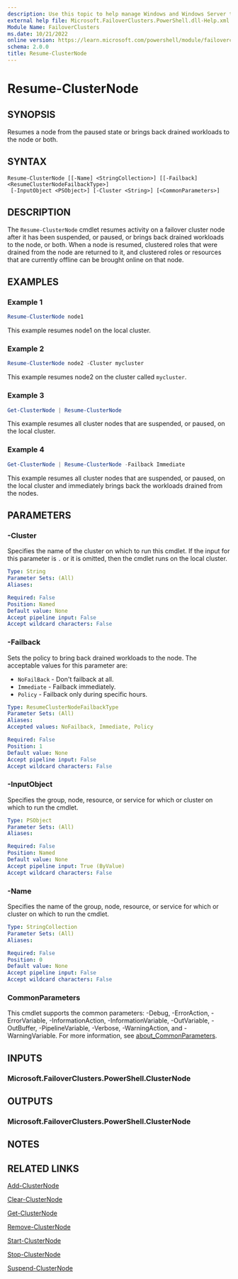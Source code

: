 ```yaml
---
description: Use this topic to help manage Windows and Windows Server technologies with Windows PowerShell.
external help file: Microsoft.FailoverClusters.PowerShell.dll-Help.xml
Module Name: FailoverClusters
ms.date: 10/21/2022
online version: https://learn.microsoft.com/powershell/module/failoverclusters/resume-clusternode?view=windowsserver2025-ps&wt.mc_id=ps-gethelp
schema: 2.0.0
title: Resume-ClusterNode
---
```


# Resume-ClusterNode

## SYNOPSIS
Resumes a node from the paused state or brings back drained workloads to the node or both.

## SYNTAX

```
Resume-ClusterNode [[-Name] <StringCollection>] [[-Failback] <ResumeClusterNodeFailbackType>]
 [-InputObject <PSObject>] [-Cluster <String>] [<CommonParameters>]
```

## DESCRIPTION

The `Resume-ClusterNode` cmdlet resumes activity on a failover cluster node after it has been
suspended, or paused, or brings back drained workloads to the node, or both. When a node is resumed,
clustered roles that were drained from the node are returned to it, and clustered roles or resources
that are currently offline can be brought online on that node.

## EXAMPLES

### Example 1

```powershell
Resume-ClusterNode node1
```

This example resumes node1 on the local cluster.

### Example 2

```powershell
Resume-ClusterNode node2 -Cluster mycluster
```

This example resumes node2 on the cluster called `mycluster`.

### Example 3

```powershell
Get-ClusterNode | Resume-ClusterNode
```

This example resumes all cluster nodes that are suspended, or paused, on the local cluster.

### Example 4

```powershell
Get-ClusterNode | Resume-ClusterNode -Failback Immediate
```

This example resumes all cluster nodes that are suspended, or paused, on the local cluster and
immediately brings back the workloads drained from the nodes.

## PARAMETERS

### -Cluster

Specifies the name of the cluster on which to run this cmdlet. If the input for this parameter is
`.` or it is omitted, then the cmdlet runs on the local cluster.

```yaml
Type: String
Parameter Sets: (All)
Aliases:

Required: False
Position: Named
Default value: None
Accept pipeline input: False
Accept wildcard characters: False
```

### -Failback

Sets the policy to bring back drained workloads to the node. The acceptable values for this
parameter are:

- `NoFailBack` - Don't failback at all.
- `Immediate` - Failback immediately.
- `Policy` - Failback only during specific hours.

```yaml
Type: ResumeClusterNodeFailbackType
Parameter Sets: (All)
Aliases:
Accepted values: NoFailback, Immediate, Policy

Required: False
Position: 1
Default value: None
Accept pipeline input: False
Accept wildcard characters: False
```

### -InputObject

Specifies the group, node, resource, or service for which or cluster on which to run the cmdlet.

```yaml
Type: PSObject
Parameter Sets: (All)
Aliases:

Required: False
Position: Named
Default value: None
Accept pipeline input: True (ByValue)
Accept wildcard characters: False
```

### -Name

Specifies the name of the group, node, resource, or service for which or cluster on which to run the
cmdlet.

```yaml
Type: StringCollection
Parameter Sets: (All)
Aliases:

Required: False
Position: 0
Default value: None
Accept pipeline input: False
Accept wildcard characters: False
```

### CommonParameters

This cmdlet supports the common parameters: -Debug, -ErrorAction, -ErrorVariable,
-InformationAction, -InformationVariable, -OutVariable, -OutBuffer, -PipelineVariable, -Verbose,
-WarningAction, and -WarningVariable. For more information, see
[about_CommonParameters](https://go.microsoft.com/fwlink/?LinkID=113216).

## INPUTS

### Microsoft.FailoverClusters.PowerShell.ClusterNode

## OUTPUTS

### Microsoft.FailoverClusters.PowerShell.ClusterNode

## NOTES

## RELATED LINKS

[Add-ClusterNode](./Add-ClusterNode.md)

[Clear-ClusterNode](./Clear-ClusterNode.md)

[Get-ClusterNode](./Get-ClusterNode.md)

[Remove-ClusterNode](./Remove-ClusterNode.md)

[Start-ClusterNode](./Start-ClusterNode.md)

[Stop-ClusterNode](./Stop-ClusterNode.md)

[Suspend-ClusterNode](./Suspend-ClusterNode.md)
